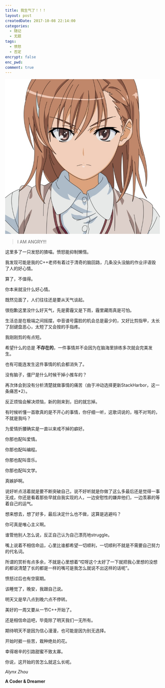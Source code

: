 ```yaml
---
title: 我生气了！！！
layout: post
createdDate: 2017-10-08 22:14:00
categories:
  - 随记
  - 无题
tags:
  - 愤怒
  - 否定
encrypt: false
enc_pwd:
comment: true
---
```

![Angry.jpg](./Angry.jpg)

<blockquote class="center-quote">I AM ANGRY!!!</blockquote>

这里多了一只发怒的猹喵。愤怒能抑制懒惰。

<!--more-->

我发现可能是我的C++老师有着过于清奇的脑回路，几条没头没脑的作业评语毁了人的好心情。

算了，不值得。

你本来就没什么好心情。

既然见面了，人们往往还是要从天气谈起。

很抱歉这里没什么好天气，先是雾霾又是下雨，霾里藏雨真是可怕。

生活总是在极端之间摇摆，中音谱号露脸的机会总是最少的，又好比剪指甲，太长了刮键盘恶心，太短了又会按的手指疼。

我刚刚剪的有点短。

希望什么的总是 **不存在的**，一件事情并不会因为在脑海里排练多次就会完美发生。

也有可能连发生这件事情的机会都消失了。

没有脑子，僵尸是什么时候干掉小推车的？

再次体会到没有分析清楚就做事情的痛苦（由于冲动选择更新StackHarbor，这一条痛苦\*2）。

反正烦恼会解决烦恼，新的刚来到，旧的就忘掉。

有时候听懂一首歌真的是不开心的事情，你仔细一听，这歌词说的，哦不对骂的，不就是我吗？

为爱情折腰确实是一直以来戒不掉的癖好。

你那也配叫爱情。

你那也配叫编程。

你那也配叫音乐。

你那也配叫文学。

真嫉妒啊。

说好听点活着就是要不断突破自己，说不好听就是你做了这么多最后还是觉得一事无成，你还是看着那些早就自我实现的人，一边安慰性的嫌弃他们，一边羡慕的等着自己的运气。

想来想去，想了好多，最后决定什么也不做，这算是逃避吗？

你可真是唯心主义啊。

谁管他别人怎么说，反正自己认为自己漂亮地struggle。

嘴上说着不相信命运，心里比谁都希望一切顺利，一切顺利不就是不需要自己努力的代名词。

所谓的赏析有点多余，不就是心里想着“哎呀这个太好了一下就把我心里想的没想的都说清楚了长的都是一样的嘴可是我怎么就说不出这样的话呢”。

愤怒过后也有空窗期。

该睡觉了，晚安，我跟自己说。

明天又是早八点到晚六点不停转。

美好的一周又要从一节C++开始了。

还是相信命运吧，毕竟除了明天我们一无所有。

期待明天不是因为信心漫漫，也可能是因为别无选择。

开始时捱一些苦，栽种绝处的花。

幸得艰辛的引路甜蜜不致太寡。

你说，这开始的苦怎么就这么长呢。

*Alynx Zhou*

**A Coder & Dreamer**

